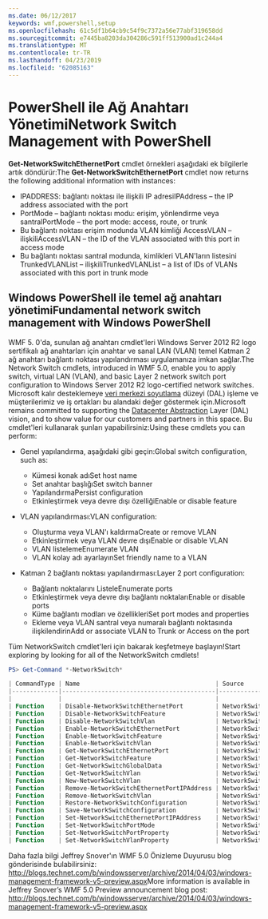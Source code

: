 ```yaml
---
ms.date: 06/12/2017
keywords: wmf,powershell,setup
ms.openlocfilehash: 61c5df1b64cb9c54f9c7372a56e77abf319658dd
ms.sourcegitcommit: e7445ba8203da304286c591ff513900ad1c244a4
ms.translationtype: MT
ms.contentlocale: tr-TR
ms.lasthandoff: 04/23/2019
ms.locfileid: "62085163"
---
```

# <a name="network-switch-management-with-powershell"></a><span data-ttu-id="607bf-102">PowerShell ile Ağ Anahtarı Yönetimi</span><span class="sxs-lookup"><span data-stu-id="607bf-102">Network Switch Management with PowerShell</span></span>

<span data-ttu-id="607bf-103">**Get-NetworkSwitchEthernetPort** cmdlet örnekleri aşağıdaki ek bilgilerle artık döndürür:</span><span class="sxs-lookup"><span data-stu-id="607bf-103">The **Get-NetworkSwitchEthernetPort** cmdlet now returns the following additional information with instances:</span></span>

- <span data-ttu-id="607bf-104">IPADDRESS: bağlantı noktası ile ilişkili IP adresi</span><span class="sxs-lookup"><span data-stu-id="607bf-104">IPAddress – the IP address associated with the port</span></span>
- <span data-ttu-id="607bf-105">PortMode – bağlantı noktası modu: erişim, yönlendirme veya santral</span><span class="sxs-lookup"><span data-stu-id="607bf-105">PortMode – the port mode: access, route, or trunk</span></span>
- <span data-ttu-id="607bf-106">Bu bağlantı noktası erişim modunda VLAN kimliği AccessVLAN – ilişkili</span><span class="sxs-lookup"><span data-stu-id="607bf-106">AccessVLAN – the ID of the VLAN associated with this port in access mode</span></span>
- <span data-ttu-id="607bf-107">Bu bağlantı noktası santral modunda, kimlikleri VLAN'ların listesini TrunkedVLANList – ilişkili</span><span class="sxs-lookup"><span data-stu-id="607bf-107">TrunkedVLANList – a list of IDs of VLANs associated with this port in trunk mode</span></span>

## <a name="fundamental-network-switch-management-with-windows-powershell"></a><span data-ttu-id="607bf-108">Windows PowerShell ile temel ağ anahtarı yönetimi</span><span class="sxs-lookup"><span data-stu-id="607bf-108">Fundamental network switch management with Windows PowerShell</span></span>

<span data-ttu-id="607bf-109">WMF 5. 0'da, sunulan ağ anahtarı cmdlet'leri Windows Server 2012 R2 logo sertifikalı ağ anahtarları için anahtar ve sanal LAN (VLAN) temel Katman 2 ağ anahtarı bağlantı noktası yapılandırması uygulamanıza imkan sağlar.</span><span class="sxs-lookup"><span data-stu-id="607bf-109">The Network Switch cmdlets, introduced in WMF 5.0, enable you to apply switch, virtual LAN (VLAN), and basic Layer 2 network switch port configuration to Windows Server 2012 R2 logo-certified network switches.</span></span> <span data-ttu-id="607bf-110">Microsoft kalır desteklemeye [veri merkezi soyutlama](http://technet.microsoft.com/cloud/dal.aspx) düzeyi (DAL) işleme ve müşterilerimiz ve iş ortakları bu alandaki değer göstermek için.</span><span class="sxs-lookup"><span data-stu-id="607bf-110">Microsoft remains committed to supporting the [Datacenter Abstraction](http://technet.microsoft.com/cloud/dal.aspx) Layer (DAL) vision, and to show value for our customers and partners in this space.</span></span> <span data-ttu-id="607bf-111">Bu cmdlet'leri kullanarak şunları yapabilirsiniz:</span><span class="sxs-lookup"><span data-stu-id="607bf-111">Using these cmdlets you can perform:</span></span>

- <span data-ttu-id="607bf-112">Genel yapılandırma, aşağıdaki gibi geçin:</span><span class="sxs-lookup"><span data-stu-id="607bf-112">Global switch configuration, such as:</span></span>
    - <span data-ttu-id="607bf-113">Kümesi konak adı</span><span class="sxs-lookup"><span data-stu-id="607bf-113">Set host name</span></span>
    - <span data-ttu-id="607bf-114">Set anahtar başlığı</span><span class="sxs-lookup"><span data-stu-id="607bf-114">Set switch banner</span></span>
    - <span data-ttu-id="607bf-115">Yapılandırma</span><span class="sxs-lookup"><span data-stu-id="607bf-115">Persist configuration</span></span>
    - <span data-ttu-id="607bf-116">Etkinleştirmek veya devre dışı özelliği</span><span class="sxs-lookup"><span data-stu-id="607bf-116">Enable or disable feature</span></span>

- <span data-ttu-id="607bf-117">VLAN yapılandırması:</span><span class="sxs-lookup"><span data-stu-id="607bf-117">VLAN configuration:</span></span>
    - <span data-ttu-id="607bf-118">Oluşturma veya VLAN'ı kaldırma</span><span class="sxs-lookup"><span data-stu-id="607bf-118">Create or remove VLAN</span></span>
    - <span data-ttu-id="607bf-119">Etkinleştirmek veya VLAN devre dışı</span><span class="sxs-lookup"><span data-stu-id="607bf-119">Enable or disable VLAN</span></span>
    - <span data-ttu-id="607bf-120">VLAN listeleme</span><span class="sxs-lookup"><span data-stu-id="607bf-120">Enumerate VLAN</span></span>
    - <span data-ttu-id="607bf-121">VLAN kolay adı ayarlayın</span><span class="sxs-lookup"><span data-stu-id="607bf-121">Set friendly name to a VLAN</span></span>

- <span data-ttu-id="607bf-122">Katman 2 bağlantı noktası yapılandırması:</span><span class="sxs-lookup"><span data-stu-id="607bf-122">Layer 2 port configuration:</span></span>
    - <span data-ttu-id="607bf-123">Bağlantı noktalarını Listele</span><span class="sxs-lookup"><span data-stu-id="607bf-123">Enumerate ports</span></span>
    - <span data-ttu-id="607bf-124">Etkinleştirmek veya devre dışı bağlantı noktaları</span><span class="sxs-lookup"><span data-stu-id="607bf-124">Enable or disable ports</span></span>
    - <span data-ttu-id="607bf-125">Küme bağlantı modları ve özellikleri</span><span class="sxs-lookup"><span data-stu-id="607bf-125">Set port modes and properties</span></span>
    - <span data-ttu-id="607bf-126">Ekleme veya VLAN santral veya numaralı bağlantı noktasında ilişkilendirin</span><span class="sxs-lookup"><span data-stu-id="607bf-126">Add or associate VLAN to Trunk or Access on the port</span></span>

<span data-ttu-id="607bf-127">Tüm NetworkSwitch cmdlet'leri için bakarak keşfetmeye başlayın!</span><span class="sxs-lookup"><span data-stu-id="607bf-127">Start exploring by looking for all of the NetworkSwitch cmdlets!</span></span>

```powershell
PS> Get-Command *-NetworkSwitch*

| CommandType | Name                                      | Source        |
|-------------|-------------------------------------------|---------------|
|             |                                           |               |
| Function    | Disable-NetworkSwitchEthernetPort         | NetworkSwitch |
| Function    | Disable-NetworkSwitchFeature              | NetworkSwitch |
| Function    | Disable-NetworkSwitchVlan                 | NetworkSwitch |
| Function    | Enable-NetworkSwitchEthernetPort          | NetworkSwitch |
| Function    | Enable-NetworkSwitchFeature               | NetworkSwitch |
| Function    | Enable-NetworkSwitchVlan                  | NetworkSwitch |
| Function    | Get-NetworkSwitchEthernetPort             | NetworkSwitch |
| Function    | Get-NetworkSwitchFeature                  | NetworkSwitch |
| Function    | Get-NetworkSwitchGlobalData               | NetworkSwitch |
| Function    | Get-NetworkSwitchVlan                     | NetworkSwitch |
| Function    | New-NetworkSwitchVlan                     | NetworkSwitch |
| Function    | Remove-NetworkSwitchEthernetPortIPAddress | NetworkSwitch |
| Function    | Remove-NetworkSwitchVlan                  | NetworkSwitch |
| Function    | Restore-NetworkSwitchConfiguration        | NetworkSwitch |
| Function    | Save-NetworkSwitchConfiguration           | NetworkSwitch |
| Function    | Set-NetworkSwitchEthernetPortIPAddress    | NetworkSwitch |
| Function    | Set-NetworkSwitchPortMode                 | NetworkSwitch |
| Function    | Set-NetworkSwitchPortProperty             | NetworkSwitch |
| Function    | Set-NetworkSwitchVlanProperty             | NetworkSwitch |
```

<span data-ttu-id="607bf-128">Daha fazla bilgi Jeffrey Snover'ın WMF 5.0 Önizleme Duyurusu blog gönderisinde bulabilirsiniz: <http://blogs.technet.com/b/windowsserver/archive/2014/04/03/windows-management-framework-v5-preview.aspx></span><span class="sxs-lookup"><span data-stu-id="607bf-128">More information is available in Jeffrey Snover’s WMF 5.0 Preview announcement blog post: <http://blogs.technet.com/b/windowsserver/archive/2014/04/03/windows-management-framework-v5-preview.aspx></span></span>
